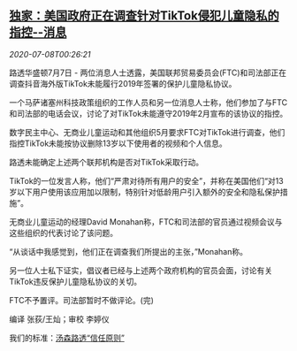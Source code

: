 <!--1594169728000-->
[独家：美国政府正在调查针对TikTok侵犯儿童隐私的指控--消息](https://cn.reuters.com/article/exclusive-tiktok-usa-probe-0707-tues-idCNKBS24901P)
------

<div><i>2020-07-08T00:26:21</i></div><div class="StandardArticleBody_body"><p>路透华盛顿7月7日 - 两位消息人士透露，美国联邦贸易委员会(FTC)和司法部正在调查抖音海外版TikTok未能履行2019年签署的保护儿童隐私协议。 </p><p>一个马萨诸塞州科技政策组织的工作人员和另一位消息人士称，他们参加了与FTC和司法部的电话会议，讨论了对TikTok未能遵守2019年2月宣布的该协议的指控。 </p><p>数字民主中心、无商业儿童运动和其他组织5月要求FTC对TikTok进行调查，他们指控TikTok未能按协议删除13岁以下使用者的视频和个人信息。 </p><p>路透未能确定上述两个联邦机构是否对TikTok采取行动。 </p><p>TikTok的一位发言人称，他们“严肃对待所有用户的安全”，并称在美国他们“对13岁以下用户使用该应用加以限制，特别针对低龄用户引入额外的安全和隐私保护措施”。 </p><p>无商业儿童运动的经理David Monahan称，FTC和司法部的官员通过视频会议与这些组织的代表讨论了该问题。 </p><p>“从谈话中我感觉到，他们正在调查我们所提出的主张，”Monahan称。 </p><p>另一位人士私下证实，倡议者已经与上述两个政府机构的官员会面，讨论有关TikTok违反保护儿童隐私协议的关切。 </p><p>FTC不予置评。司法部暂时不做评论。(完) </p><div class="Attribution_container"><div class="Attribution_attribution"><p class="Attribution_content">编译 张荻/王灿；审校 李婷仪 </p></div></div><div class="StandardArticleBody_trustBadgeContainer"><span class="StandardArticleBody_trustBadgeTitle">我们的标准：</span><span class="trustBadgeUrl"><a href="https://www.thomsonreuters.cn/content/dam/openweb/documents/pdf/china/brochures/about-us-1.pdf">汤森路透“信任原则”</a></span></div></div>
